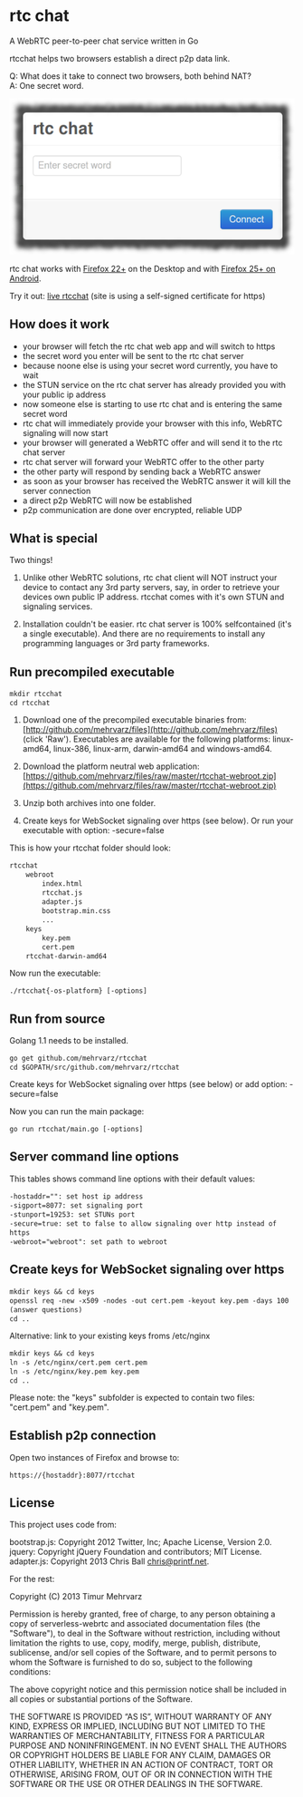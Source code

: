 rtc chat
========

A WebRTC peer-to-peer chat service written in Go

rtcchat helps two browsers establish a direct p2p data link.

Q: What does it take to connect two browsers, both behind NAT?<br/> 
A: One secret word.

<img style="margin-left:0px" src="rtcchat.png" /><br/>

rtc chat works with [Firefox 22+](http://getfirefox.com/) on the Desktop and with [Firefox 25+ on Android](http://ftp.mozilla.org/pub/mozilla.org/mobile/nightly/latest-mozilla-central-android/).

Try it out: [live rtcchat](http://timur.mobi/rtcchat/) (site is using a self-signed certificate for https)

How does it work
----------------

- your browser will fetch the rtc chat web app and will switch to https
- the secret word you enter will be sent to the rtc chat server 
- because noone else is using your secret word currently, you have to wait
- the STUN service on the rtc chat server has already provided you with your public ip address
- now someone else is starting to use rtc chat and is entering the same secret word
- rtc chat will immediately provide your browser with this info, WebRTC signaling will now start
- your browser will generated a WebRTC offer and will send it to the rtc chat server
- rtc chat server will forward your WebRTC offer to the other party
- the other party will respond by sending back a WebRTC answer 
- as soon as your browser has received the WebRTC answer it will kill the server connection
- a direct p2p WebRTC will now be established
- p2p communication are done over encrypted, reliable UDP

What is special
---------------

Two things!

1. Unlike other WebRTC solutions, rtc chat client will NOT instruct your device 
to contact any 3rd party servers, say, in order to retrieve your devices own public IP address.
rtcchat comes with it's own STUN and signaling services.

2. Installation couldn't be easier. rtc chat server is 100% selfcontained (it's a single 
executable). And there are no requirements to install any programming languages or 3rd party frameworks. 

Run precompiled executable
--------------------------

	mkdir rtcchat
	cd rtcchat

1. Download one of the precompiled executable binaries from: 
[http://github.com/mehrvarz/files](http://github.com/mehrvarz/files)
(click 'Raw'). Executables are available for the following platforms: 
linux-amd64, linux-386, linux-arm, darwin-amd64 and windows-amd64.

2. Download the platform neutral web application:
[https://github.com/mehrvarz/files/raw/master/rtcchat-webroot.zip](https://github.com/mehrvarz/files/raw/master/rtcchat-webroot.zip)

3. Unzip both archives into one folder.

4. Create keys for WebSocket signaling over https (see below).
Or run your executable with option: -secure=false

This is how your rtcchat folder should look:

	rtcchat
		webroot
			index.html
			rtcchat.js
			adapter.js
			bootstrap.min.css
			...
		keys
			key.pem
			cert.pem
		rtcchat-darwin-amd64

Now run the executable:

	./rtcchat{-os-platform} [-options]

Run from source
---------------

Golang 1.1 needs to be installed.

	go get github.com/mehrvarz/rtcchat
	cd $GOPATH/src/github.com/mehrvarz/rtcchat

Create keys for WebSocket signaling over https (see below) or add option: -secure=false

Now you can run the main package:

	go run rtcchat/main.go [-options]

Server command line options
---------------------------

This tables shows command line options with their default values:

	-hostaddr="": set host ip address
	-sigport=8077: set signaling port
	-stunport=19253: set STUNs port
	-secure=true: set to false to allow signaling over http instead of https
	-webroot="webroot": set path to webroot

Create keys for WebSocket signaling over https
----------------------------------------------

	mkdir keys && cd keys
	openssl req -new -x509 -nodes -out cert.pem -keyout key.pem -days 100
	(answer questions)
	cd ..

Alternative: link to your existing keys froms /etc/nginx

	mkdir keys && cd keys
	ln -s /etc/nginx/cert.pem cert.pem
	ln -s /etc/nginx/key.pem key.pem
	cd ..

Please note: the "keys" subfolder is expected to contain two files: "cert.pem" and "key.pem".

Establish p2p connection
------------------------

Open two instances of Firefox and browse to: 

	https://{hostaddr}:8077/rtcchat

License
-------

This project uses code from:

bootstrap.js: Copyright 2012 Twitter, Inc; Apache License, Version 2.0.<br/>
jquery: Copyright jQuery Foundation and contributors; MIT License.<br/>
adapter.js: Copyright 2013 Chris Ball <chris@printf.net>.<br/>

For the rest:

Copyright (C) 2013 Timur Mehrvarz

Permission is hereby granted, free of charge, to any person obtaining a
copy of serverless-webrtc and associated documentation files (the "Software"),
to deal in the Software without restriction, including without limitation the
rights to use, copy, modify, merge, publish, distribute, sublicense, and/or
sell copies of the Software, and to permit persons to whom the Software is
furnished to do so, subject to the following conditions:

The above copyright notice and this permission notice shall be included in
all copies or substantial portions of the Software.

THE SOFTWARE IS PROVIDED “AS IS”, WITHOUT WARRANTY OF ANY KIND, EXPRESS OR
IMPLIED, INCLUDING BUT NOT LIMITED TO THE WARRANTIES OF MERCHANTABILITY,
FITNESS FOR A PARTICULAR PURPOSE AND NONINFRINGEMENT. IN NO EVENT SHALL THE
AUTHORS OR COPYRIGHT HOLDERS BE LIABLE FOR ANY CLAIM, DAMAGES OR OTHER
LIABILITY, WHETHER IN AN ACTION OF CONTRACT, TORT OR OTHERWISE, ARISING FROM,
OUT OF OR IN CONNECTION WITH THE SOFTWARE OR THE USE OR OTHER DEALINGS IN
THE SOFTWARE.

